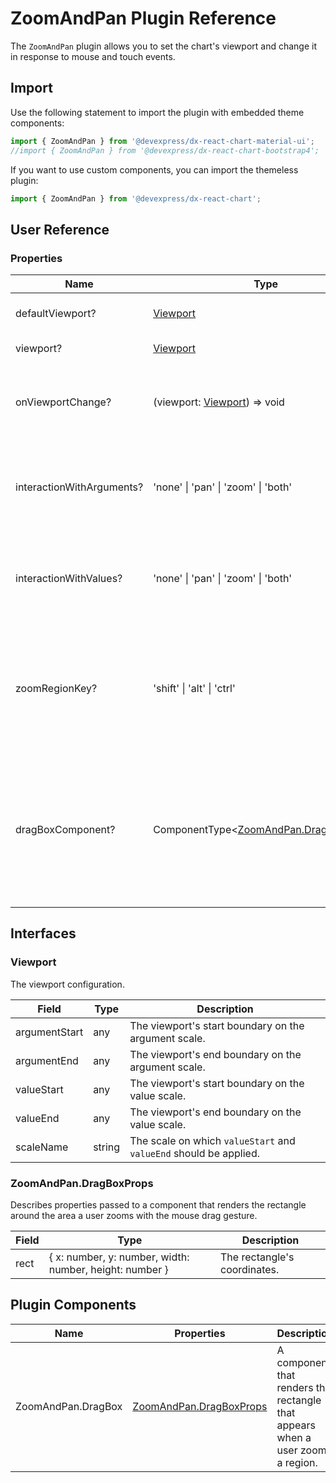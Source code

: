 # ZoomAndPan Plugin Reference

The `ZoomAndPan` plugin allows you to set the chart's viewport and change it in response to mouse and touch events.

## Import

Use the following statement to import the plugin with embedded theme components:

```js
import { ZoomAndPan } from '@devexpress/dx-react-chart-material-ui';
//import { ZoomAndPan } from '@devexpress/dx-react-chart-bootstrap4';
```

If you want to use custom components, you can import the themeless plugin:

```js
import { ZoomAndPan } from '@devexpress/dx-react-chart';
```

## User Reference

### Properties

Name | Type | Default | Description
-----|------|---------|------------
defaultViewport? | [Viewport](#viewport) | The default viewport.
viewport? | [Viewport](#viewport) | The viewport.
onViewportChange? | (viewport: [Viewport](#viewport)) => void | A function that is executed when the viewport changes.
interactionWithArguments? | 'none' &#124; 'pan' &#124; 'zoom' &#124; 'both' | The type of interaction available for the argument scale.
interactionWithValues? | 'none' &#124; 'pan' &#124; 'zoom' &#124; 'both' | The type of interaction available for the value scale.
zoomRegionKey? | 'shift' &#124; 'alt' &#124; 'ctrl' | The key the allows a user to zoom a region by selecting it with the mouse drag gesture.
dragBoxComponent? | ComponentType&lt;[ZoomAndPan.DragBoxProps](#zoomandpandragboxprops)&gt; | A component that renders the rectangle that appears when a user zooms a region.

## Interfaces

### Viewport

The viewport configuration.

Field | Type | Description
------|------|------------
argumentStart | any | The viewport's start boundary on the argument scale.
argumentEnd | any | The viewport's end boundary on the argument scale.
valueStart | any | The viewport's start boundary on the value scale.
valueEnd | any | The viewport's end boundary on the value scale.
scaleName | string | The scale on which `valueStart` and `valueEnd` should be applied.

### ZoomAndPan.DragBoxProps

Describes properties passed to a component that renders the rectangle around the area a user zooms with the mouse drag gesture.

Field | Type | Description
------|------|------------
rect | { x: number, y: number, width: number, height: number } | The rectangle's coordinates.

## Plugin Components

Name | Properties | Description
-----|------------|------------
ZoomAndPan.DragBox | [ZoomAndPan.DragBoxProps](#zoomandpandragboxprops) | A component that renders the rectangle that appears when a user zooms a region.
